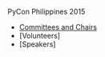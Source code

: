 PyCon Philippines 2015
- [Committees and Chairs](https://github.com/pythonph/pyconph2015_planning/blob/master/committees.md)
- [Volunteers]
- [Speakers]
